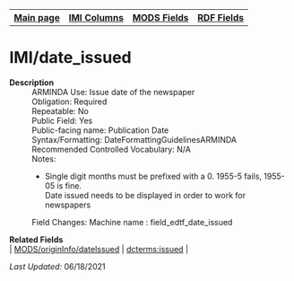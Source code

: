 <!DOCTYPE html>
<html>

<body>
<table style="width:100%">
  <tr>
    <th><a href="index.md">Main page</a></th>
	<th><a href="IMI.md">IMI Columns</a></th>
    <th><a href="MODS.md">MODS Fields</a></th>
    <th><a href="RDF.md">RDF Fields</a></th>
  </tr>
</table>

<h1>IMI/date_issued</h1>
<dl>
  <dt><b>Description</b></dt>
  <dd>ARMINDA Use: Issue date of the newspaper</dd>
  <dd>Obligation: Required</dd>
  <dd>Repeatable: No</dd>
  <dd>Public Field: Yes</dd>
  <dd>Public-facing name: Publication Date</dd>
  <dd>Syntax/Formatting: DateFormattingGuidelinesARMINDA</dd>
  <dd>Recommended Controlled Vocabulary: N/A</dd>
  <dd>Notes: 
		<ul>
			<li>Single digit months must be prefixed with a 0. 1955-5 fails, 1955-05 is fine.</li>
			</li>Date issued needs to be displayed in order to work for newspapers</li>
		</ul>
  </dd>
  <dd>Field Changes: Machine name : field_edtf_date_issued</dd>
</dl>
<dl>
	<dt><b>Related Fields</b></dt>
		| <a href="mods.originInfo_dateIssued.md">MODS/originInfo/dateIssued</a> | <a href="rdf.dcterms.issued.md">dcterms:issued</a> |
</dl>
<p><i>Last Updated: </i>06/18/2021</p>
</body>
</html>